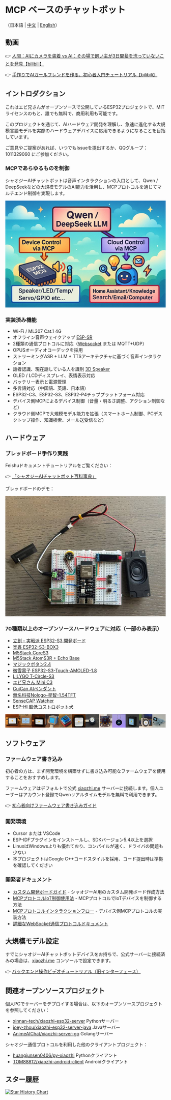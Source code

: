 # MCP ベースのチャットボット

（日本語 | [中文](README.md) | [English](README_en.md)）

## 動画

👉 [人間：AIにカメラを装着 vs AI：その場で飼い主が3日間髪を洗っていないことを発見【bilibili】](https://www.bilibili.com/video/BV1bpjgzKEhd/)

👉 [手作りでAIガールフレンドを作る、初心者入門チュートリアル【bilibili】](https://www.bilibili.com/video/BV1XnmFYLEJN/)

## イントロダクション

これはエビ兄さんがオープンソースで公開しているESP32プロジェクトで、MITライセンスのもと、誰でも無料で、商用利用も可能です。

このプロジェクトを通じて、AIハードウェア開発を理解し、急速に進化する大規模言語モデルを実際のハードウェアデバイスに応用できるようになることを目指しています。

ご意見やご提案があれば、いつでもIssueを提出するか、QQグループ：1011329060 にご参加ください。

### MCPであらゆるものを制御

シャオジーAIチャットボットは音声インタラクションの入口として、Qwen / DeepSeekなどの大規模モデルのAI能力を活用し、MCPプロトコルを通じてマルチエンド制御を実現します。

![MCPであらゆるものを制御](docs/mcp-based-graph.jpg)

### 実装済み機能

- Wi-Fi / ML307 Cat.1 4G
- オフライン音声ウェイクアップ [ESP-SR](https://github.com/espressif/esp-sr)
- 2種類の通信プロトコルに対応（[Websocket](docs/websocket.md) または MQTT+UDP）
- OPUSオーディオコーデックを採用
- ストリーミングASR + LLM + TTSアーキテクチャに基づく音声インタラクション
- 話者認識、現在話している人を識別 [3D Speaker](https://github.com/modelscope/3D-Speaker)
- OLED / LCDディスプレイ、表情表示対応
- バッテリー表示と電源管理
- 多言語対応（中国語、英語、日本語）
- ESP32-C3、ESP32-S3、ESP32-P4チッププラットフォーム対応
- デバイス側MCPによるデバイス制御（音量・明るさ調整、アクション制御など）
- クラウド側MCPで大規模モデル能力を拡張（スマートホーム制御、PCデスクトップ操作、知識検索、メール送受信など）

## ハードウェア

### ブレッドボード手作り実践

Feishuドキュメントチュートリアルをご覧ください：

👉 [「シャオジーAIチャットボット百科事典」](https://ccnphfhqs21z.feishu.cn/wiki/F5krwD16viZoF0kKkvDcrZNYnhb?from=from_copylink)

ブレッドボードのデモ：

![ブレッドボードデモ](docs/v1/wiring2.jpg)

### 70種類以上のオープンソースハードウェアに対応（一部のみ表示）

- <a href="https://oshwhub.com/li-chuang-kai-fa-ban/li-chuang-shi-zhan-pai-esp32-s3-kai-fa-ban" target="_blank" title="立創・実戦派 ESP32-S3 開発ボード">立創・実戦派 ESP32-S3 開発ボード</a>
- <a href="https://github.com/espressif/esp-box" target="_blank" title="楽鑫 ESP32-S3-BOX3">楽鑫 ESP32-S3-BOX3</a>
- <a href="https://docs.m5stack.com/zh_CN/core/CoreS3" target="_blank" title="M5Stack CoreS3">M5Stack CoreS3</a>
- <a href="https://docs.m5stack.com/en/atom/Atomic%20Echo%20Base" target="_blank" title="AtomS3R + Echo Base">M5Stack AtomS3R + Echo Base</a>
- <a href="https://gf.bilibili.com/item/detail/1108782064" target="_blank" title="マジックボタン2.4">マジックボタン2.4</a>
- <a href="https://www.waveshare.net/shop/ESP32-S3-Touch-AMOLED-1.8.htm" target="_blank" title="微雪電子 ESP32-S3-Touch-AMOLED-1.8">微雪電子 ESP32-S3-Touch-AMOLED-1.8</a>
- <a href="https://github.com/Xinyuan-LilyGO/T-Circle-S3" target="_blank" title="LILYGO T-Circle-S3">LILYGO T-Circle-S3</a>
- <a href="https://oshwhub.com/tenclass01/xmini_c3" target="_blank" title="エビ兄さん Mini C3">エビ兄さん Mini C3</a>
- <a href="https://oshwhub.com/movecall/cuican-ai-pendant-lights-up-y" target="_blank" title="Movecall CuiCan ESP32S3">CuiCan AIペンダント</a>
- <a href="https://github.com/WMnologo/xingzhi-ai" target="_blank" title="無名科技Nologo-星智-1.54">無名科技Nologo-星智-1.54TFT</a>
- <a href="https://www.seeedstudio.com/SenseCAP-Watcher-W1-A-p-5979.html" target="_blank" title="SenseCAP Watcher">SenseCAP Watcher</a>
- <a href="https://www.bilibili.com/video/BV1BHJtz6E2S/" target="_blank" title="ESP-HI 超低コストロボット犬">ESP-HI 超低コストロボット犬</a>

<div style="display: flex; justify-content: space-between;">
  <a href="docs/v1/lichuang-s3.jpg" target="_blank" title="立創・実戦派 ESP32-S3 開発ボード">
    <img src="docs/v1/lichuang-s3.jpg" width="240" />
  </a>
  <a href="docs/v1/espbox3.jpg" target="_blank" title="楽鑫 ESP32-S3-BOX3">
    <img src="docs/v1/espbox3.jpg" width="240" />
  </a>
  <a href="docs/v1/m5cores3.jpg" target="_blank" title="M5Stack CoreS3">
    <img src="docs/v1/m5cores3.jpg" width="240" />
  </a>
  <a href="docs/v1/atoms3r.jpg" target="_blank" title="AtomS3R + Echo Base">
    <img src="docs/v1/atoms3r.jpg" width="240" />
  </a>
  <a href="docs/v1/magiclick.jpg" target="_blank" title="マジックボタン2.4">
    <img src="docs/v1/magiclick.jpg" width="240" />
  </a>
  <a href="docs/v1/waveshare.jpg" target="_blank" title="微雪電子 ESP32-S3-Touch-AMOLED-1.8">
    <img src="docs/v1/waveshare.jpg" width="240" />
  </a>
  <a href="docs/v1/lilygo-t-circle-s3.jpg" target="_blank" title="LILYGO T-Circle-S3">
    <img src="docs/v1/lilygo-t-circle-s3.jpg" width="240" />
  </a>
  <a href="docs/v1/xmini-c3.jpg" target="_blank" title="エビ兄さん Mini C3">
    <img src="docs/v1/xmini-c3.jpg" width="240" />
  </a>
  <a href="docs/v1/movecall-cuican-esp32s3.jpg" target="_blank" title="CuiCan">
    <img src="docs/v1/movecall-cuican-esp32s3.jpg" width="240" />
  </a>
  <a href="docs/v1/wmnologo_xingzhi_1.54.jpg" target="_blank" title="無名科技Nologo-星智-1.54">
    <img src="docs/v1/wmnologo_xingzhi_1.54.jpg" width="240" />
  </a>
  <a href="docs/v1/sensecap_watcher.jpg" target="_blank" title="SenseCAP Watcher">
    <img src="docs/v1/sensecap_watcher.jpg" width="240" />
  </a>
  <a href="docs/v1/esp-hi.jpg" target="_blank" title="ESP-HI 超低コストロボット犬">
    <img src="docs/v1/esp-hi.jpg" width="240" />
  </a>
</div>

## ソフトウェア

### ファームウェア書き込み

初心者の方は、まず開発環境を構築せずに書き込み可能なファームウェアを使用することをおすすめします。

ファームウェアはデフォルトで公式 [xiaozhi.me](https://xiaozhi.me) サーバーに接続します。個人ユーザーはアカウント登録でQwenリアルタイムモデルを無料で利用できます。

👉 [初心者向けファームウェア書き込みガイド](https://ccnphfhqs21z.feishu.cn/wiki/Zpz4wXBtdimBrLk25WdcXzxcnNS)

### 開発環境

- Cursor または VSCode
- ESP-IDFプラグインをインストールし、SDKバージョン5.4以上を選択
- LinuxはWindowsよりも優れており、コンパイルが速く、ドライバの問題も少ない
- 本プロジェクトはGoogle C++コードスタイルを採用、コード提出時は準拠を確認してください

### 開発者ドキュメント

- [カスタム開発ボードガイド](main/boards/README.md) - シャオジーAI用のカスタム開発ボード作成方法
- [MCPプロトコルIoT制御使用法](docs/mcp-usage.md) - MCPプロトコルでIoTデバイスを制御する方法
- [MCPプロトコルインタラクションフロー](docs/mcp-protocol.md) - デバイス側MCPプロトコルの実装方法
- [詳細なWebSocket通信プロトコルドキュメント](docs/websocket.md)

## 大規模モデル設定

すでにシャオジーAIチャットボットデバイスをお持ちで、公式サーバーに接続済みの場合は、[xiaozhi.me](https://xiaozhi.me) コンソールで設定できます。

👉 [バックエンド操作ビデオチュートリアル（旧インターフェース）](https://www.bilibili.com/video/BV1jUCUY2EKM/)

## 関連オープンソースプロジェクト

個人PCでサーバーをデプロイする場合は、以下のオープンソースプロジェクトを参照してください：

- [xinnan-tech/xiaozhi-esp32-server](https://github.com/xinnan-tech/xiaozhi-esp32-server) Pythonサーバー
- [joey-zhou/xiaozhi-esp32-server-java](https://github.com/joey-zhou/xiaozhi-esp32-server-java) Javaサーバー
- [AnimeAIChat/xiaozhi-server-go](https://github.com/AnimeAIChat/xiaozhi-server-go) Golangサーバー

シャオジー通信プロトコルを利用した他のクライアントプロジェクト：

- [huangjunsen0406/py-xiaozhi](https://github.com/huangjunsen0406/py-xiaozhi) Pythonクライアント
- [TOM88812/xiaozhi-android-client](https://github.com/TOM88812/xiaozhi-android-client) Androidクライアント

## スター履歴

<a href="https://star-history.com/#78/xiaozhi-esp32&Date">
 <picture>
   <source media="(prefers-color-scheme: dark)" srcset="https://api.star-history.com/svg?repos=78/xiaozhi-esp32&type=Date&theme=dark" />
   <source media="(prefers-color-scheme: light)" srcset="https://api.star-history.com/svg?repos=78/xiaozhi-esp32&type=Date" />
   <img alt="Star History Chart" src="https://api.star-history.com/svg?repos=78/xiaozhi-esp32&type=Date" />
 </picture>
</a> 
